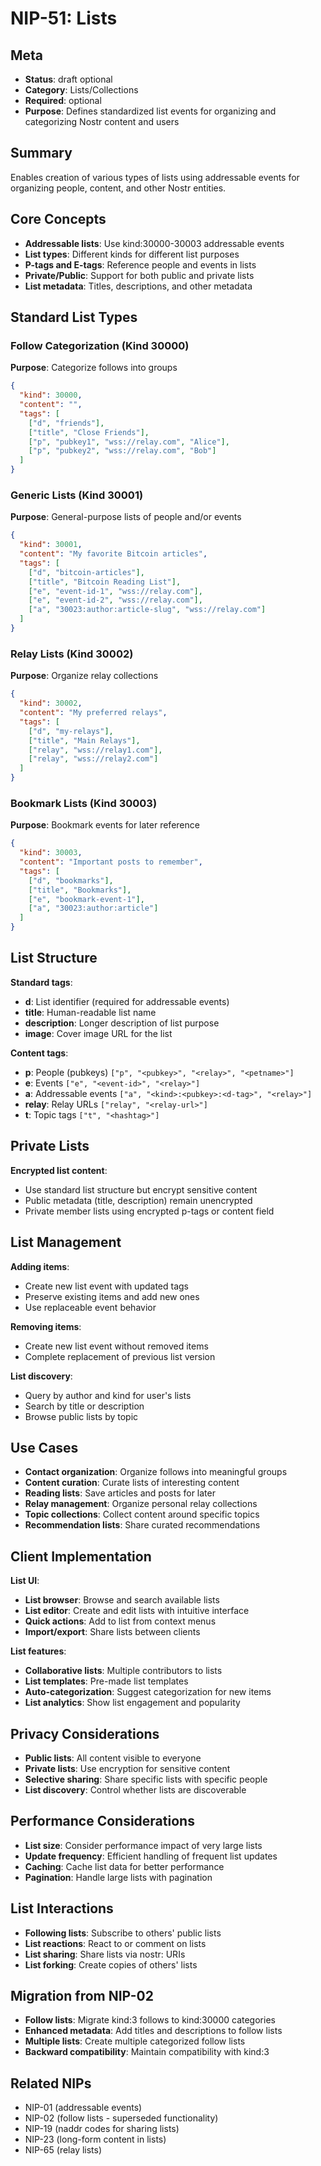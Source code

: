 # NIP-51: Lists

## Meta
- **Status**: draft optional
- **Category**: Lists/Collections
- **Required**: optional
- **Purpose**: Defines standardized list events for organizing and categorizing Nostr content and users

## Summary
Enables creation of various types of lists using addressable events for organizing people, content, and other Nostr entities.

## Core Concepts
- **Addressable lists**: Use kind:30000-30003 addressable events
- **List types**: Different kinds for different list purposes
- **P-tags and E-tags**: Reference people and events in lists
- **Private/Public**: Support for both public and private lists
- **List metadata**: Titles, descriptions, and other metadata

## Standard List Types

### Follow Categorization (Kind 30000)
**Purpose**: Categorize follows into groups
```json
{
  "kind": 30000,
  "content": "",
  "tags": [
    ["d", "friends"],
    ["title", "Close Friends"],
    ["p", "pubkey1", "wss://relay.com", "Alice"],
    ["p", "pubkey2", "wss://relay.com", "Bob"]
  ]
}
```

### Generic Lists (Kind 30001)
**Purpose**: General-purpose lists of people and/or events
```json
{
  "kind": 30001,
  "content": "My favorite Bitcoin articles",
  "tags": [
    ["d", "bitcoin-articles"],
    ["title", "Bitcoin Reading List"],
    ["e", "event-id-1", "wss://relay.com"],
    ["e", "event-id-2", "wss://relay.com"],
    ["a", "30023:author:article-slug", "wss://relay.com"]
  ]
}
```

### Relay Lists (Kind 30002)
**Purpose**: Organize relay collections
```json
{
  "kind": 30002,
  "content": "My preferred relays",
  "tags": [
    ["d", "my-relays"],
    ["title", "Main Relays"],
    ["relay", "wss://relay1.com"],
    ["relay", "wss://relay2.com"]
  ]
}
```

### Bookmark Lists (Kind 30003)
**Purpose**: Bookmark events for later reference
```json
{
  "kind": 30003,
  "content": "Important posts to remember",
  "tags": [
    ["d", "bookmarks"],
    ["title", "Bookmarks"],
    ["e", "bookmark-event-1"],
    ["a", "30023:author:article"]
  ]
}
```

## List Structure
**Standard tags**:
- **d**: List identifier (required for addressable events)
- **title**: Human-readable list name
- **description**: Longer description of list purpose
- **image**: Cover image URL for the list

**Content tags**:
- **p**: People (pubkeys) `["p", "<pubkey>", "<relay>", "<petname>"]`
- **e**: Events `["e", "<event-id>", "<relay>"]`
- **a**: Addressable events `["a", "<kind>:<pubkey>:<d-tag>", "<relay>"]`
- **relay**: Relay URLs `["relay", "<relay-url>"]`
- **t**: Topic tags `["t", "<hashtag>"]`

## Private Lists
**Encrypted list content**:
- Use standard list structure but encrypt sensitive content
- Public metadata (title, description) remain unencrypted
- Private member lists using encrypted p-tags or content field

## List Management
**Adding items**:
- Create new list event with updated tags
- Preserve existing items and add new ones
- Use replaceable event behavior

**Removing items**:
- Create new list event without removed items
- Complete replacement of previous list version

**List discovery**:
- Query by author and kind for user's lists
- Search by title or description
- Browse public lists by topic

## Use Cases
- **Contact organization**: Organize follows into meaningful groups
- **Content curation**: Curate lists of interesting content
- **Reading lists**: Save articles and posts for later
- **Relay management**: Organize personal relay collections
- **Topic collections**: Collect content around specific topics
- **Recommendation lists**: Share curated recommendations

## Client Implementation
**List UI**:
- **List browser**: Browse and search available lists
- **List editor**: Create and edit lists with intuitive interface
- **Quick actions**: Add to list from context menus
- **Import/export**: Share lists between clients

**List features**:
- **Collaborative lists**: Multiple contributors to lists
- **List templates**: Pre-made list templates
- **Auto-categorization**: Suggest categorization for new items
- **List analytics**: Show list engagement and popularity

## Privacy Considerations
- **Public lists**: All content visible to everyone
- **Private lists**: Use encryption for sensitive content
- **Selective sharing**: Share specific lists with specific people
- **List discovery**: Control whether lists are discoverable

## Performance Considerations
- **List size**: Consider performance impact of very large lists
- **Update frequency**: Efficient handling of frequent list updates
- **Caching**: Cache list data for better performance
- **Pagination**: Handle large lists with pagination

## List Interactions
- **Following lists**: Subscribe to others' public lists
- **List reactions**: React to or comment on lists
- **List sharing**: Share lists via nostr: URIs
- **List forking**: Create copies of others' lists

## Migration from NIP-02
- **Follow lists**: Migrate kind:3 follows to kind:30000 categories
- **Enhanced metadata**: Add titles and descriptions to follow lists
- **Multiple lists**: Create multiple categorized follow lists
- **Backward compatibility**: Maintain compatibility with kind:3

## Related NIPs
- NIP-01 (addressable events)
- NIP-02 (follow lists - superseded functionality)
- NIP-19 (naddr codes for sharing lists)
- NIP-23 (long-form content in lists)
- NIP-65 (relay lists) 
